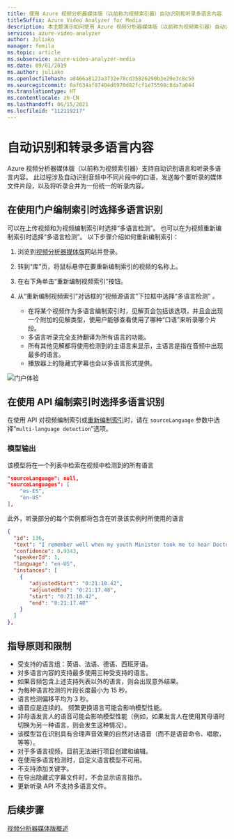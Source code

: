```yaml
---
title: 使用 Azure 视频分析器媒体版（以前称为视频索引器）自动识别和听录多语言内容
titleSuffix: Azure Video Analyzer for Media
description: 本主题演示如何使用 Azure 视频分析器媒体版（以前称为视频索引器）自动识别和听录多语言内容。
services: azure-video-analyzer
author: Juliako
manager: femila
ms.topic: article
ms.subservice: azure-video-analyzer-media
ms.date: 09/01/2019
ms.author: juliako
ms.openlocfilehash: a0466a8123a3732e78cd35826290b3e29e3c8c50
ms.sourcegitcommit: 0af634af87404d6970d82fcf1e75598c8da7a044
ms.translationtype: HT
ms.contentlocale: zh-CN
ms.lasthandoff: 06/15/2021
ms.locfileid: "112119217"
---
```

# <a name="automatically-identify-and-transcribe-multi-language-content"></a>自动识别和转录多语言内容

Azure 视频分析器媒体版（以前称为视频索引器）支持自动识别语言和听录多语言内容。 此过程涉及自动识别音频中不同片段中的口语，发送每个要听录的媒体文件片段，以及将听录合并为一份统一的听录内容。 

## <a name="choosing-multilingual-identification-on-indexing-with-portal"></a>在使用门户编制索引时选择多语言识别

可以在上传视频和为视频编制索引时选择“多语言检测”。 也可以在为视频重新编制索引时选择“多语言检测”。 以下步骤介绍如何重新编制索引：

1. 浏览到[视频分析器媒体版](https://vi.microsoft.com/)网站并登录。
1. 转到“库”页，将鼠标悬停在要重新编制索引的视频的名称上。 
1. 在右下角单击“重新编制视频索引”按钮。 
1. 从“重新编制视频索引”对话框的“视频源语言”下拉框中选择“多语言检测”  。

    * 在将某个视频作为多语言编制索引时，见解页会包括该选项，并且会出现一个附加的见解类型，使用户能够查看使用了哪种“口语”来听录哪个片段。
    * 多语言听录完全支持翻译为所有语言的功能。
    * 所有其他见解都将使用检测到的主语言来显示，主语言是指在音频中出现最多的语言。
    * 播放器上的隐藏式字幕也会以多语言形式提供。

![门户体验](./media/multi-language-identification-transcription/portal-experience.png)

## <a name="choosing-multilingual-identification-on-indexing-with-api"></a>在使用 API 编制索引时选择多语言识别

在使用 API 对视频编制索引或[重新编制索引](https://api-portal.videoindexer.ai/api-details#api=Operations&operation=Re-Index-Video)时，请在 `sourceLanguage` 参数中选择“`multi-language detection`”选项。

### <a name="model-output"></a>模型输出

该模型将在一个列表中检索在视频中检测到的所有语言

```json
"sourceLanguage": null,
"sourceLanguages": [
    "es-ES",
    "en-US"
],
```

此外，听录部分的每个实例都将包含在听录该实例时所使用的语言

```json
{
  "id": 136,
  "text": "I remember well when my youth Minister took me to hear Doctor King I was a teenager.",
  "confidence": 0.9343,
  "speakerId": 1,
  "language": "en-US",
  "instances": [
    {
       "adjustedStart": "0:21:10.42",
       "adjustedEnd": "0:21:17.48",
       "start": "0:21:10.42",
       "end": "0:21:17.48"
    }
  ]
},
```

## <a name="guidelines-and-limitations"></a>指导原则和限制

* 受支持的语言组：英语、法语、德语、西班牙语。
* 对多语言内容的支持最多使用三种受支持的语言。
* 如果音频包含上述支持列表以外的语言，则会出现意外结果。
* 为每种语言检测的片段长度最小为 15 秒。
* 语言检测偏移平均为 3 秒。
* 语音应是连续的。 频繁更换语言可能会影响模型性能。
* 非母语发言人的语音可能会影响模型性能（例如，如果发言人在使用其母语时切换为另一种语言，则会发生这种情况）。
* 该模型旨在识别具有合理声音效果的自然对话语音（而不是语音命令、唱歌，等等）。
* 对于多语言视频，目前无法进行项目创建和编辑。
* 在使用多语言检测时，自定义语言模型不可用。
* 不支持添加关键字。
* 在导出隐藏式字幕文件时，不会显示语言指示。
* 更新听录 API 不支持多语言文件。

## <a name="next-steps"></a>后续步骤

[视频分析器媒体版概述](video-indexer-overview.md)
